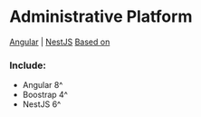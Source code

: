 # Administrative Platform

[Angular](https://angular.io/) | [NestJS](https://nestjs.com/) [Based on](https://akveo.github.io/ngx-admin/)

### Include:

- Angular 8^
- Boostrap 4^
- NestJS 6^